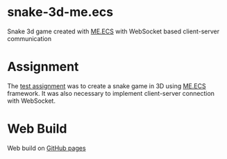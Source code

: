 # snake-3d-me.ecs
Snake 3d game created with [ME.ECS](https://github.com/chromealex/ecs) with WebSocket based client-server communication

# Assignment
The [test assignment](https://qubixinfinity.notion.site/Unity-Developer-ME-ECS-e4ab52150c384055acbe1ce48deda698) was to create a snake game in 3D using [ME.ECS](https://github.com/chromealex/ecs) framework. It was also necessary to implement client-server connection with WebSocket.

# Web Build
Web build on [GitHub pages](https://alexanderkotof.github.io/snake-3d-me.ecs.build/)
